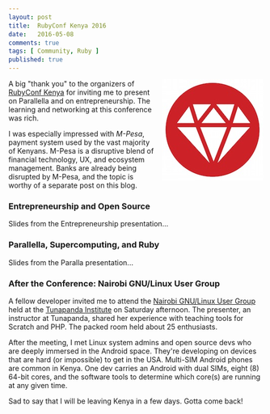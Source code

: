 ```yaml
---
layout: post
title:  RubyConf Kenya 2016
date:   2016-05-08
comments: true
tags: [ Community, Ruby ]
published: true
---
```


<img src="/images/RubyConfKenya_200x200.jpg" width="200" align="right" style="margin-left:10px;" alt="RubyConf Kenya 2016" title="RubyConf Kenya 2016">

A big "thank you" to the organizers of [RubyConf Kenya](http://rubyconf.nairuby.org/2016) for inviting me to present on Parallella and on entrepreneurship. The learning and networking at this conference was rich. 

I was especially impressed with _M-Pesa_, payment system used by the vast majority of Kenyans. M-Pesa is a disruptive blend of financial technology, UX, and ecosystem management. Banks are already being disrupted by M-Pesa, and the topic is worthy of a separate post on this blog.

<!--more-->

### Entrepreneurship and Open Source

Slides from the Entrepreneurship presentation...

<center><script async class="speakerdeck-embed" data-id="30a307a25a6c4d3c8de96d3b84d4f762" data-ratio="1.77777777777778" src="//speakerdeck.com/assets/embed.js"></script></center>

### Parallella, Supercomputing, and Ruby

Slides from the Paralla presentation...

<center><script async class="speakerdeck-embed" data-id="c5ed83fda205482e84dc2f9a2932b075" data-ratio="1.77777777777778" src="//speakerdeck.com/assets/embed.js"></script></center>

### After the Conference: Nairobi GNU/Linux User Group

A fellow developer invited me to attend the [Nairobi GNU/Linux User Group](https://nairobilug.or.ke/) held at the [Tunapanda Institute](http://www.tunapanda.org/) on Saturday afternoon. The presenter, an instructor at Tunapanda, shared her experience with teaching tools for Scratch and PHP. The packed room held about 25 enthusiasts.

After the meeting, I met Linux system admins and open source devs who are deeply immersed in the Android space. They're developing on devices that are hard (or impossible) to get in the USA. Multi-SIM Android phones are common in Kenya. One dev carries an Android with dual SIMs, eight (8) 64-bit cores, and the software tools to determine which core(s) are running at any given time. 

Sad to say that I will be leaving Kenya in a few days. Gotta come back!

